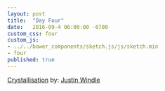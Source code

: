 ```yaml
---
layout: post
title:  "Day Four"
date:   2016-09-4 06:00:00 -0700
custom_css: four
custom_js:
- ../../bower_components/sketch.js/js/sketch.min
- four
published: true
---
```


<p><a href="https://github.com/soulwire/Crystallisation">Crystallisation</a> by: <a href="http://soulwire.co.uk/">Justin Windle</a></p>
